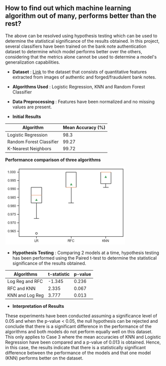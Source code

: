 ## How to find out which machine learning algorithm out of many, performs better than the rest?

The above can be resolved using hypothesis testing which can be used to determine the statistical significance of the results obtained. In this project, several classifiers have been trained on the bank note authentication dataset to determine which model performs better over the others, considering that the metrics alone cannot be used to determine a model's generalization capabilities. 

- **Dataset** : [Link](https://archive.ics.uci.edu/ml/datasets/banknote+authentication) to the dataset that consists of quantitative features extracted from images of authentic and forged/fraudulent bank notes. 

- **Algorithms Used** : Logistic Regression, KNN and Random Forest Classifier

- **Data Preprocessing** : Features have been normalized and no missing values are present.

- **Initial Results**

**Algorithm** | **Mean Accuracy (%)** |
------------ | ------------- |
Logistic Regression | 98.3
Random Forest Classifier| 99.27
K-Nearest Neighbors | 99.72

**Performance comparison of three algorithms** 


![Alt Text](Accmean.png)

- **Hypothesis Testing** : Comparing 2 models at a time, hypothesis testing has been performed using the Paired t-test to determine the statistical significance of the results obtained. 


**Algorithms** | **t-statistic** | **p-value** |
------------ | ------------- | ----------------
Log Reg and RFC | -1.345 | 0.236
RFC and KNN | 2.335 | 0.067
KNN and Log Reg | 3.777 | 0.013 | 

- **Interpretation of Results**

These experiments have been conducted assuming a significance level of 0.05 and when the p-value < 0.05, the null hypothesis can be rejected and conclude that there is a significant difference in the performance of the algorithms and both models do not perform equally well on this dataset. 
This only applies to Case 3 where the mean accuracies of KNN and Logistic Regression have been compared and a p-value of 0.013 is obtained. Hence, in this case, the results indicate that there is a statistically significant difference between the performance of the models and that one model (KNN) performs better on the dataset.
